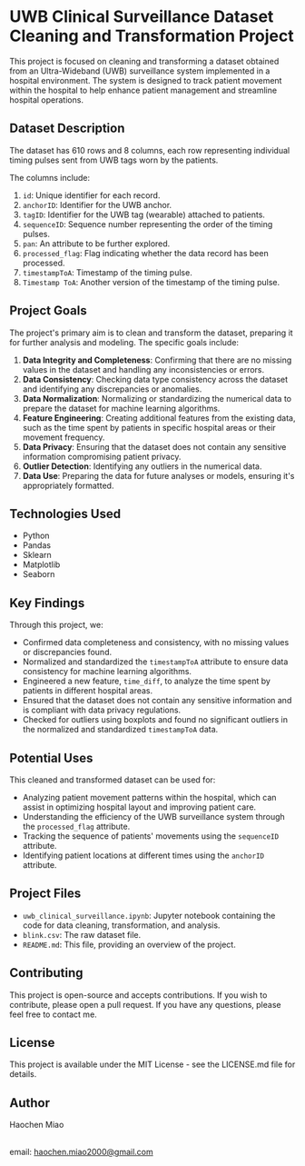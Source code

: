 # UWB Clinical Surveillance Dataset Cleaning and Transformation Project

This project is focused on cleaning and transforming a dataset obtained from an Ultra-Wideband (UWB) surveillance system implemented in a hospital environment. The system is designed to track patient movement within the hospital to help enhance patient management and streamline hospital operations. 

## Dataset Description

The dataset has 610 rows and 8 columns, each row representing individual timing pulses sent from UWB tags worn by the patients. 

The columns include:

1. `id`: Unique identifier for each record.
2. `anchorID`: Identifier for the UWB anchor.
3. `tagID`: Identifier for the UWB tag (wearable) attached to patients.
4. `sequenceID`: Sequence number representing the order of the timing pulses.
5. `pan`: An attribute to be further explored.
6. `processed_flag`: Flag indicating whether the data record has been processed.
7. `timestampToA`: Timestamp of the timing pulse.
8. `Timestamp ToA`: Another version of the timestamp of the timing pulse.

## Project Goals

The project's primary aim is to clean and transform the dataset, preparing it for further analysis and modeling. The specific goals include:

1. **Data Integrity and Completeness**: Confirming that there are no missing values in the dataset and handling any inconsistencies or errors.
2. **Data Consistency**: Checking data type consistency across the dataset and identifying any discrepancies or anomalies.
3. **Data Normalization**: Normalizing or standardizing the numerical data to prepare the dataset for machine learning algorithms.
4. **Feature Engineering**: Creating additional features from the existing data, such as the time spent by patients in specific hospital areas or their movement frequency.
5. **Data Privacy**: Ensuring that the dataset does not contain any sensitive information compromising patient privacy.
6. **Outlier Detection**: Identifying any outliers in the numerical data.
7. **Data Use**: Preparing the data for future analyses or models, ensuring it's appropriately formatted.

## Technologies Used

- Python
- Pandas
- Sklearn
- Matplotlib
- Seaborn

## Key Findings

Through this project, we:

- Confirmed data completeness and consistency, with no missing values or discrepancies found.
- Normalized and standardized the `timestampToA` attribute to ensure data consistency for machine learning algorithms.
- Engineered a new feature, `time_diff`, to analyze the time spent by patients in different hospital areas.
- Ensured that the dataset does not contain any sensitive information and is compliant with data privacy regulations.
- Checked for outliers using boxplots and found no significant outliers in the normalized and standardized `timestampToA` data.

## Potential Uses

This cleaned and transformed dataset can be used for:

- Analyzing patient movement patterns within the hospital, which can assist in optimizing hospital layout and improving patient care.
- Understanding the efficiency of the UWB surveillance system through the `processed_flag` attribute.
- Tracking the sequence of patients' movements using the `sequenceID` attribute.
- Identifying patient locations at different times using the `anchorID` attribute. 

## Project Files

- `uwb_clinical_surveillance.ipynb`: Jupyter notebook containing the code for data cleaning, transformation, and analysis.
- `blink.csv`: The raw dataset file.
- `README.md`: This file, providing an overview of the project.

## Contributing

This project is open-source and accepts contributions. If you wish to contribute, please open a pull request. If you have any questions, please feel free to contact me.

## License

This project is available under the MIT License - see the LICENSE.md file for details.

## Author

Haochen Miao

<br> email: haochen.miao2000@gmail.com